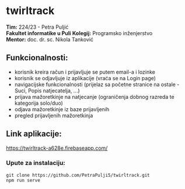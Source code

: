 # twirltrack

**Tim:** 224/23 - Petra Puljić  
**Fakultet informatike u Puli**
**Kolegij:** Programsko inženjerstvo  
**Mentor:** doc. dr. sc. Nikola Tanković


## Funkcionalnosti:
- korisnik kreira račun i prijavljuje se putem email-a i lozinke
- korisnik se odjavljuje iz aplikacije (vraća se na Login page)
- navigacijske funkcionalnosti (prijelaz sa početne stranice na ostale - Suci, Popis natjecatelja, ...)
- prijava mažoretkinje na natjecanje (ograničenja dobnog razreda te kategorija solo/duo)
- odjava mažoretkinje iz baze prijavljenih
- pregled prijavljenih mažoretkinja

## Link aplikacije:
https://twirltrack-a628e.firebaseapp.com/


### Upute za instalaciju:
```
git clone https://github.com/PetraPulji5/twirltrack.git
npm run serve
```
